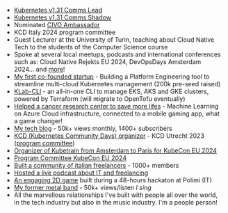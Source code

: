 - [Kubernetes v1.31 Comms Lead](https://github.com/kubernetes/sig-release/issues/2586#issuecomment-2290160721)
- [Kubernetes v1.31 Comms Shadow](https://github.com/kubernetes/org/issues/4975)
- Nominated [CIVO Ambassador](https://www.civo.com/ambassadors)
- KCD Italy 2024 program committee
- Guest Lecturer at the University of Turin, teaching about Cloud Native Tech to the students of the Computer Science course
- Spoke at several local meetups, podcasts and international conferences such as: Cloud Native Rejekts EU 2024, DevOpsDays Amsterdam 2024... and [more](https://github.com/mbianchidev/mbianchidev/blob/master/public-speaking/home.md)!
- [My first co-founded startup](https://www.linkedin.com/company/kubelab/) - Building a Platform Engineering tool to streamline multi-cloud Kubernetes management (200k pre-seed raised)
- [KLab-CLI](https://github.com/mbianchidev/klab-cli) - an all-in-one CLI to manage EKS, AKS and GKE clusters, powered by Terraform (will migrate to OpenTofu eventually)
- [Helped a cancer research center to save more lifes](https://www.linkedin.com/pulse/kubelab-netherlands-cancer-institute-partner-around-ai-peter-comstock/?utm_source=rss&utm_campaign=articles_sitemaps&utm_medium=google_news) - Machine Learning on Azure Cloud infrastructure, connected to a mobile gaming app, what a game changer!
- [My tech blog](https://mb-consulting.dev/blog) - 50k+ views monthly, 1400+ subscribers
- [KCD (Kubernetes Community Days) organizer](https://community.cncf.io/kcd-netherlands/) - KCD Utrecht 2023 ([program committee](https://www.credly.com/badges/c9bc9d4e-02bb-4bcd-85a3-00f63981688a))
- [Organizer of Kubetrain from Amsterdam to Paris for KubeCon EU 2024](https://kubetrain.io/)
- [Program Committee KubeCon EU 2024](https://www.credly.com/badges/0ab0b4ed-7ca1-4bab-8643-8ad4d06efe70)
- [Built a community of italian freelancers](https://www.linkedin.com/groups/14023713/) - 1000+ members
- [Hosted a live podcast about IT and freelancing](https://www.twitch.tv/freelancezoo)
- [An engaging 2D game](https://github.com/mbianchidev/blockster-2d) built during a 48-hours hackaton at Polimi (IT)
- [My former metal band](https://www.youtube.com/watch?v=XBrvnVmkYJw) - 50k+ views/listen _I sing_
- All the marvellous relationships I've built with people all over the world, in the tech industry but also in the music industry. I'm a people person!
